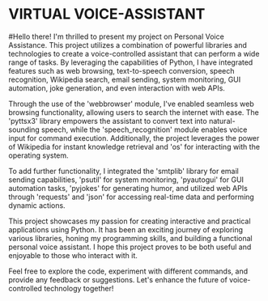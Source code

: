 # VIRTUAL VOICE-ASSISTANT

#Hello there! I'm thrilled to present my project on Personal Voice Assistance. This project utilizes a combination of powerful libraries and technologies to create a voice-controlled assistant that can perform a wide range of tasks. By leveraging the capabilities of Python, I have integrated features such as web browsing, text-to-speech conversion, speech recognition, Wikipedia search, email sending, system monitoring, GUI automation, joke generation, and even interaction with web APIs.

Through the use of the 'webbrowser' module, I've enabled seamless web browsing functionality, allowing users to search the internet with ease. The 'pyttsx3' library empowers the assistant to convert text into natural-sounding speech, while the 'speech_recognition' module enables voice input for command execution. Additionally, the project leverages the power of Wikipedia for instant knowledge retrieval and 'os' for interacting with the operating system.

To add further functionality, I integrated the 'smtplib' library for email sending capabilities, 'psutil' for system monitoring, 'pyautogui' for GUI automation tasks, 'pyjokes' for generating humor, and utilized web APIs through 'requests' and 'json' for accessing real-time data and performing dynamic actions.

This project showcases my passion for creating interactive and practical applications using Python. It has been an exciting journey of exploring various libraries, honing my programming skills, and building a functional personal voice assistant. I hope this project proves to be both useful and enjoyable to those who interact with it.

Feel free to explore the code, experiment with different commands, and provide any feedback or suggestions. Let's enhance the future of voice-controlled technology together!
